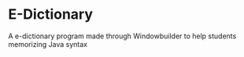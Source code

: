# E-Dictionary
A e-dictionary program made through Windowbuilder to help students memorizing Java syntax
